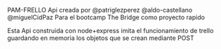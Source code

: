 PAM-FRELLO
Api creada por
@patriglezperez
@aldo-castellano
@miguelCidPaz
Para el bootcamp The Bridge como proyecto rapido

Esta Api construida con node+express imita el funcionamiento de 
trello guardando en memoria los objetos que se crean mediante POST

